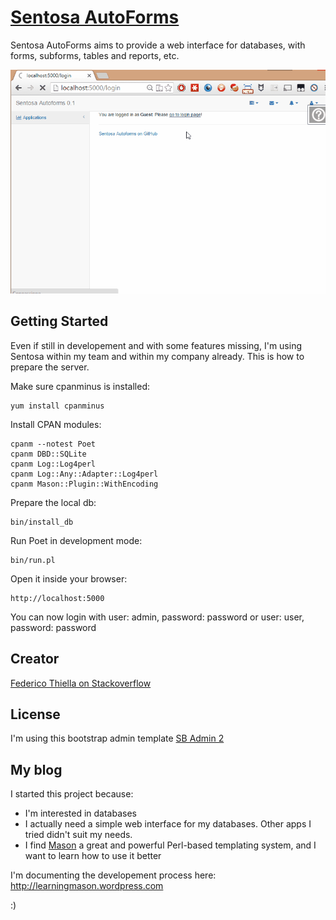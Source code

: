 # [Sentosa AutoForms](http://learningmason.wordpress.com/)

Sentosa AutoForms aims to provide a web interface for databases, with forms, subforms, tables and reports, etc.

![Sentosa Demo](https://raw.githubusercontent.com/fthiella/Sentosa/518976bc23023f955fc537ad48dfd325e01af40f/Sentosa.gif)

## Getting Started

Even if still in developement and with some features missing, I'm using Sentosa within my team and within my company already. This is how to prepare the server.

Make sure cpanminus is installed:

    yum install cpanminus

Install CPAN modules:

    cpanm --notest Poet
    cpanm DBD::SQLite
    cpanm Log::Log4perl
    cpanm Log::Any::Adapter::Log4perl
    cpanm Mason::Plugin::WithEncoding

Prepare the local db:

    bin/install_db

Run Poet in development mode:

    bin/run.pl

Open it inside your browser:

    http://localhost:5000

You can now login with user: admin, password: password or user: user, password: password

## Creator

[Federico Thiella on Stackoverflow](http://stackoverflow.com/users/833073/fthiella)

## License

I'm using this bootstrap admin template [SB Admin 2](http://startbootstrap.com/template-overviews/sb-admin-2/)

## My blog

I started this project because:

* I'm interested in databases
* I actually need a simple web interface for my databases. Other apps I tried didn't suit my needs.
* I find [Mason](http://www.masonhq.com) a great and powerful Perl-based templating system, and I want to learn how to use it better

I'm documenting the developement process here:
http://learningmason.wordpress.com

:)
